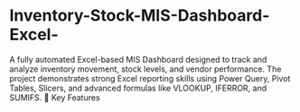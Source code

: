 # Inventory-Stock-MIS-Dashboard-Excel-
A fully automated Excel-based MIS Dashboard designed to track and analyze inventory movement, stock levels, and vendor performance. The project demonstrates strong Excel reporting skills using Power Query, Pivot Tables, Slicers, and advanced formulas like VLOOKUP, IFERROR, and SUMIFS.  🔹 Key Features
